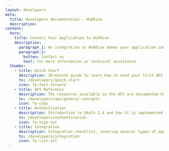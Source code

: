 ```yaml
---
layout: developers
meta:
  title: Developers documentation - HubRise
  description:
content:
  hero:
    title: Connect Your Application to HubRise
    description:
      paragraph_1: An integration to HubRise makes your application connected to the HubRise ecosystem.
      paragraph_2:
        button: Contact us
        text: for more information or technical assistance.
  thumbs:
    - title: Quick Start
      description: 10-minute guide to learn how to send your first API requests
      to: /developers/quick-start
      icon: fa-fast-forward
    - title: API Reference
      description: The resources available in the API are documented here
      to: /developers/api/general-concepts
      icon: fa-cogs
    - title: Authentication
      description: Introduction to OAuth 2.0 and how it is implemented in HubRise
      to: /developers/authentication
      icon: fa-sign-out
    - title: Integration
      description: Integration checklist, covering several types of applications
      to: /developers/integration
      icon: fa-list-alt
---
```

